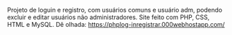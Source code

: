 Projeto de loguin e registro, com usuários comuns e usuário adm, podendo excluir e editar usuários não administradores.
Site feito com PHP, CSS, HTML e MySQL. Dê olhada: https://phplog-inregistrar.000webhostapp.com/
